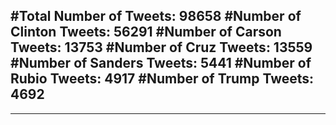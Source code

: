 #Total Number of Tweets: 98658 
#Number of Clinton Tweets: 56291
#Number of Carson Tweets: 13753
#Number of Cruz Tweets: 13559
#Number of Sanders Tweets: 5441
#Number of Rubio Tweets: 4917
#Number of Trump Tweets: 4692
---
---
